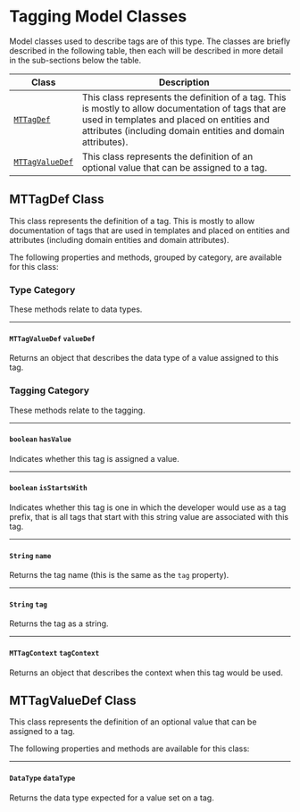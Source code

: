# Tagging Model Classes

Model classes used to describe tags are of this type. The classes are briefly described in the following table, then each will be described in more detail in the sub-sections below the table.

| Class | Description |
|-----|-----|
|[`MTTagDef`](#class_MTTagDef)|This class represents the definition of a tag. This is mostly to allow documentation of tags that are used in templates and placed on entities and attributes (including domain entities and domain attributes).|
|[`MTTagValueDef`](#class_MTTagValueDef)|This class represents the definition of an optional value that can be assigned to a tag.|

<a name="class_MTTagDef"></a>
## MTTagDef Class

This class represents the definition of a tag. This is mostly to allow documentation of tags that are used in templates and placed on entities and attributes (including domain entities and domain attributes).

The following properties and methods, grouped by category, are available for this class:

### Type Category

These methods relate to data types.

<hr/>

#### `MTTagValueDef` **`valueDef`**

Returns an object that describes the data type of a value assigned to this tag.


### Tagging Category

These methods relate to the tagging.

<hr/>

#### `boolean` **`hasValue`**

Indicates whether this tag is assigned a value.

<hr/>

#### `boolean` **`isStartsWith`**

Indicates whether this tag is one in which the developer would use as a tag prefix, that is all tags that start with this string value are associated with this tag.

<hr/>

#### `String` **`name`**

Returns the tag name (this is the same as the `tag` property).

<hr/>

#### `String` **`tag`**

Returns the tag as a string.

<hr/>

#### `MTTagContext` **`tagContext`**

Returns an object that describes the context when this tag would be used.



<a name="class_MTTagValueDef"></a>
## MTTagValueDef Class

This class represents the definition of an optional value that can be assigned to a tag.

The following properties and methods are available for this class:

<hr/>

#### `DataType` **`dataType`**

Returns the data type expected for a value set on a tag.




